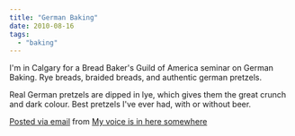 ```yaml
---
title: "German Baking"
date: 2010-08-16
tags:
  - "baking"
---
```


I'm in Calgary for a Bread Baker's Guild of America seminar on German Baking. Rye breads, braided breads, and authentic german pretzels.

Real German pretzels are dipped in lye, which gives them the great crunch and dark colour. Best pretzels I've ever had, with or without beer.

[Posted via email](http://posterous.com) from [My voice is in here somewhere](http://madbaker.posterous.com/german-baking)

